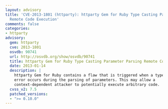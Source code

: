 ```yaml
---
layout: advisory
title: 'CVE-2013-1801 (httparty): httparty Gem for Ruby Type Casting Parameter Parsing
  Remote Code Execution'
comments: false
categories:
- httparty
advisory:
  gem: httparty
  cve: 2013-1801
  osvdb: 90741
  url: http://osvdb.org/show/osvdb/90741
  title: httparty Gem for Ruby Type Casting Parameter Parsing Remote Code Execution
  date: 2013-01-14
  description: |
    httparty Gem for Ruby contains a flaw that is triggered when a type casting
    error occurs during the parsing of parameters. This may allow a
    context-dependent attacker to potentially execute arbitrary code.
  cvss_v2: 7.5
  patched_versions:
  - ">= 0.10.0"
---
```

